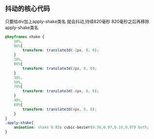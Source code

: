
## 抖动的核心代码
只要给div加上apply-shake类名
就会抖动,持续820毫秒
820毫秒之后再移除apply-shake类名
```css
@keyframes shake {
    10%,
    90%{
        transform: translate3d(-1px, 0, 0);
    }
    20%,
    80%{
        transform: translate3d(2px, 0, 0);
    }
    30%,
    50%,
    70%{
        transform: translate3d(-4px, 0, 0);
    }
    40%,
    60%{
        transform: translate3d(4px, 0, 0);
    }
}
.apply-shake{
    animation: shake 0.82s cubic-bezier(0.36,0.07,0.19,0.97) both;
}
```